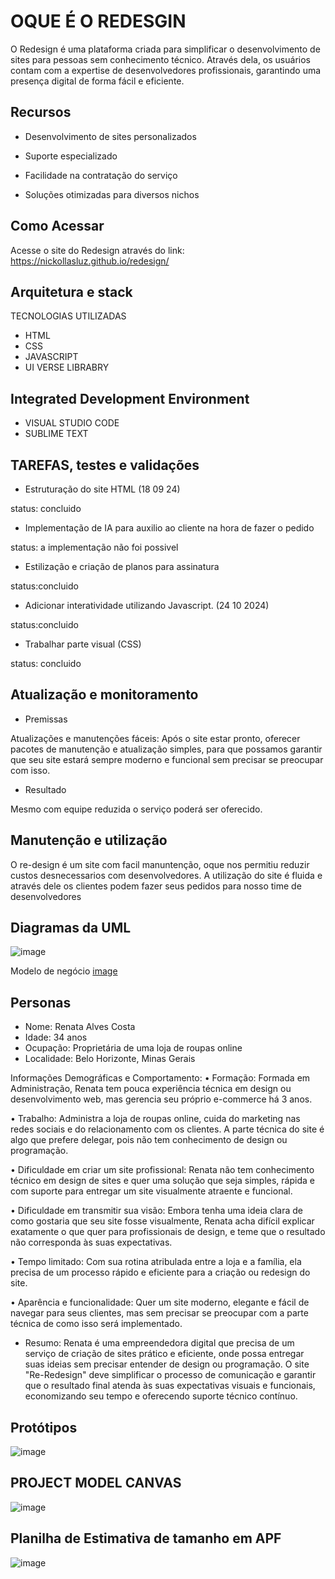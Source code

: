 
# OQUE É O REDESGIN

O Redesign é uma plataforma criada para simplificar o desenvolvimento de sites para pessoas sem conhecimento técnico. Através dela, os usuários contam com a expertise de desenvolvedores profissionais, garantindo uma presença digital de forma fácil e eficiente.

## Recursos

 - Desenvolvimento de sites personalizados

 - Suporte especializado

 - Facilidade na contratação do serviço

 - Soluções otimizadas para diversos nichos

## Como Acessar

Acesse o site do Redesign através do link: https://nickollasluz.github.io/redesign/


## Arquitetura e stack

TECNOLOGIAS UTILIZADAS

- HTML
- CSS
- JAVASCRIPT 
- UI VERSE LIBRABRY 



## Integrated Development Environment

- VISUAL STUDIO CODE
- SUBLIME TEXT


## TAREFAS, testes e validações

- Estruturação do site HTML (18 09 24)
  
status: concluido

- Implementação de IA para auxilio ao cliente na hora de fazer o pedido
  
status: a implementação não foi possivel 

- Estilização e criação de planos para assinatura
  
status:concluido

- Adicionar interatividade utilizando Javascript. (24 10 2024)
  
status:concluido

- Trabalhar parte visual (CSS)
  
status: concluido




## Atualização e monitoramento


- Premissas

Atualizações e manutenções fáceis: Após o site estar pronto, oferecer
pacotes de manutenção e atualização simples, para que possamos
garantir que seu site estará sempre moderno e funcional sem precisar
se preocupar com isso.

- Resultado


Mesmo com equipe reduzida o serviço poderá ser oferecido.




## Manutenção e utilização

O re-design é um site com facil manuntenção, oque nos permitiu reduzir custos desnecessarios com desenvolvedores. A utilização do site é fluida e através dele os clientes podem fazer seus pedidos para nosso time de desenvolvedores



## Diagramas da UML

![image](https://github.com/user-attachments/assets/c20a530c-4da5-4e13-85ea-16a293e68202)


Modelo de negócio
[image](https://github.com/user-attachments/assets/2eb635bf-e7c1-4a0b-8dfe-71ac2e7a8b6e)


## Personas 




- Nome: Renata Alves Costa
- Idade: 34 anos
- Ocupação: Proprietária de uma loja de roupas online
- Localidade: Belo Horizonte, Minas Gerais



Informações Demográficas e Comportamento:
• Formação: Formada em Administração, Renata tem pouca experiência
técnica em design ou desenvolvimento web, mas gerencia seu próprio
e-commerce há 3 anos.

• Trabalho: Administra a loja de roupas online, cuida do marketing nas
redes sociais e do relacionamento com os clientes. A parte técnica do
site é algo que prefere delegar, pois não tem conhecimento de design
ou programação.

• Dificuldade em criar um site profissional: Renata não tem
conhecimento técnico em design de sites e quer uma solução que seja
simples, rápida e com suporte para entregar um site visualmente
atraente e funcional.

• Dificuldade em transmitir sua visão: Embora tenha uma ideia clara de
como gostaria que seu site fosse visualmente, Renata acha difícil
explicar exatamente o que quer para profissionais de design, e teme
que o resultado não corresponda às suas expectativas.

• Tempo limitado: Com sua rotina atribulada entre a loja e a família, ela
precisa de um processo rápido e eficiente para a criação ou redesign do
site.

• Aparência e funcionalidade: Quer um site moderno, elegante e fácil de
navegar para seus clientes, mas sem precisar se preocupar com a parte
técnica de como isso será implementado.


- Resumo:
Renata é uma empreendedora digital que precisa de um serviço de criação de
sites prático e eficiente, onde possa entregar suas ideias sem precisar
entender de design ou programação. O site "Re-Redesign" deve simplificar o
processo de comunicação e garantir que o resultado final atenda às suas
expectativas visuais e funcionais, economizando seu tempo e oferecendo
suporte técnico contínuo.


## Protótipos 

![image](https://github.com/user-attachments/assets/1c58a840-efd6-4eae-8c3b-0794dbf26aa7)



## PROJECT MODEL CANVAS
![image](https://github.com/user-attachments/assets/384ec7d0-8929-44de-9e0f-6234581b40f5)


## Planilha de Estimativa de tamanho em APF

![image](https://github.com/user-attachments/assets/961e6de2-3b43-4ab9-9ee2-adf923bb1055)


 

